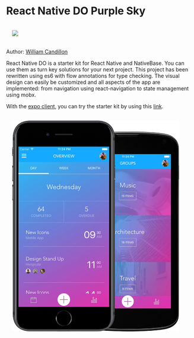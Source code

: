 # React Native DO Purple Sky

<img src="images/react-native-do.gif" width="300" style="margin: 16px;" />

Author: [William Candillon](http://github.com/wcandillon)

React Native DO is a starter kit for React Native and NativeBase.
You can use them as turn key solutions for your next project.
This project has been rewritten using es6 with flow annotations for type checking.
The visual design can easily be customized and all aspects of the app are implemented: from navigation using react-navigation to state management using mobx.

With the [expo client](https://expo.io/tools#mobile), you can try the starter kit by using this [link](https://expo.io/@wcandillon/react-native-do-purple-sky).

<img src="images/phone.png" width="450" style="margin: 16px;" />

